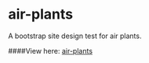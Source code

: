 # air-plants
A bootstrap site design test for air plants.

####View here: [air-plants](http://agbales.github.io/air-plants/)
